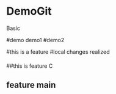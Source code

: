 # DemoGit

Basic

#demo demo1
#demo2

#this is a feature
#local changes realized

####

##this is feature C

## feature main
